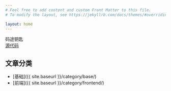 ```yaml
---
# Feel free to add content and custom Front Matter to this file.
# To modify the layout, see https://jekyllrb.com/docs/themes/#overriding-theme-defaults

layout: home
---
```

码途钥匙  
[源代码](https://github.com/102300671/102300671pydevbase.github.io/tree/main/code)

## 文章分类

- [基础]({{ site.baseurl }}/category/base/)
- [前端]({{ site.baseurl }}/category/frontend/)


